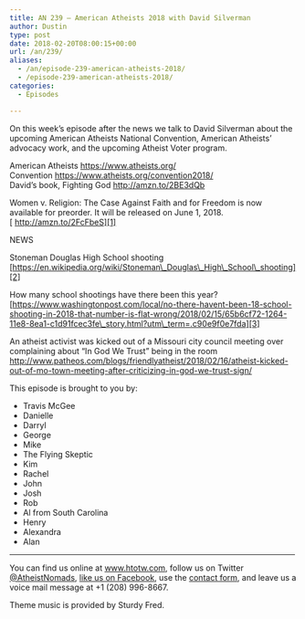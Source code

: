 ```yaml
---
title: AN 239 – American Atheists 2018 with David Silverman
author: Dustin
type: post
date: 2018-02-20T08:00:15+00:00
url: /an/239/
aliases:
  - /an/episode-239-american-atheists-2018/
  - /episode-239-american-atheists-2018/
categories:
  - Episodes

---
```

<div id="buzzsprout-player-10552870"></div><script src="https://www.buzzsprout.com/1983601/10552870-episode-239-american-atheists-2018-with-david-silverman.js?container_id=buzzsprout-player-10552870&player=small" type="text/javascript" charset="utf-8"></script>

On this week&#8217;s episode after the news we talk to David Silverman about the upcoming American Atheists National Convention, American Atheists&#8217; advocacy work, and the upcoming Atheist Voter program.

<!--more-->

American Atheists <https://www.atheists.org/>  
Convention <https://www.atheists.org/convention2018/>  
David&#8217;s book, Fighting God <http://amzn.to/2BE3dQb>

Women v. Religion: The Case Against Faith and for Freedom is now available for preorder. It will be released on June 1, 2018.[ http://amzn.to/2FcFbeS][1]

NEWS

Stoneman Douglas High School shooting  
 [https://en.wikipedia.org/wiki/Stoneman\_Douglas\_High\_School\_shooting][2]

How many school shootings have there been this year?  
 [https://www.washingtonpost.com/local/no-there-havent-been-18-school-shooting-in-2018-that-number-is-flat-wrong/2018/02/15/65b6cf72-1264-11e8-8ea1-c1d91fcec3fe\_story.html?utm\_term=.c90e9f0e7fda][3]

An atheist activist was kicked out of a Missouri city council meeting over complaining about &#8220;In God We Trust&#8221; being in the room  
<http://www.patheos.com/blogs/friendlyatheist/2018/02/16/atheist-kicked-out-of-mo-town-meeting-after-criticizing-in-god-we-trust-sign/>

This episode is brought to you by:

* Travis McGee  
* Danielle  
* Darryl  
* George  
* Mike  
* The Flying Skeptic  
* Kim  
* Rachel  
* John  
* Josh  
* Rob  
* Al from South Carolina  
* Henry  
* Alexandra  
* Alan

<hr width="500" />

You can find us online at <a href="https://www.htotw.com/" target="_blank" rel="noopener">www.htotw.com</a>, follow us on Twitter <a href="https://htotw.com/twitter" target="_blank" rel="noopener">@AtheistNomads</a>, <a href="https://htotw.com/facebook" target="_blank" rel="noopener">like us on Facebook</a>, use the [contact form](https://htotw.com/contact), and leave us a voice mail message at +1 (208) 996-8667.

Theme music is provided by Sturdy Fred.

 [1]: http://amzn.to/2FcFbeS
 [2]: https://en.wikipedia.org/wiki/Stoneman_Douglas_High_School_shooting
 [3]: https://www.washingtonpost.com/local/no-there-havent-been-18-school-shooting-in-2018-that-number-is-flat-wrong/2018/02/15/65b6cf72-1264-11e8-8ea1-c1d91fcec3fe_story.html?utm_term=.c90e9f0e7fda